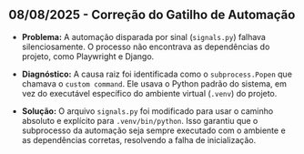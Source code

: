 ## 08/08/2025 - Correção do Gatilho de Automação

- **Problema:** A automação disparada por sinal (`signals.py`) falhava silenciosamente. O processo não encontrava as dependências do projeto, como Playwright e Django.

- **Diagnóstico:** A causa raiz foi identificada como o `subprocess.Popen` que chamava o `custom command`. Ele usava o Python padrão do sistema, em vez do executável específico do ambiente virtual (`.venv`) do projeto.

- **Solução:** O arquivo `signals.py` foi modificado para usar o caminho absoluto e explícito para `.venv/bin/python`. Isso garantiu que o subprocesso da automação seja sempre executado com o ambiente e as dependências corretas, resolvendo a falha de inicialização.
